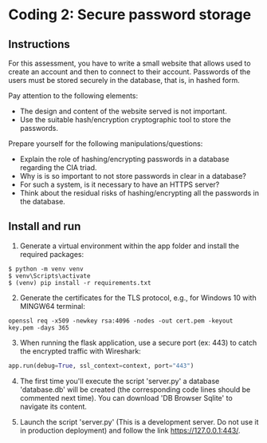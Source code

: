 # Coding 2: Secure password storage

## Instructions
For this assessment, you have to write a small website that allows used to create an account and then
to connect to their account. Passwords of the users must be stored securely in the database, that is, in
hashed form.

Pay attention to the following elements:
* The design and content of the website served is not important.
* Use the suitable hash/encryption cryptographic tool to store the passwords.

Prepare yourself for the following manipulations/questions:
* Explain the role of hashing/encrypting passwords in a database regarding the CIA triad.
* Why is is so important to not store passwords in clear in a database?
* For such a system, is it necessary to have an HTTPS server?
* Think about the residual risks of hashing/encrypting all the passwords in the database.

## Install and run

1. Generate a virtual environment within the app folder and install the required packages:
```
$ python -m venv venv
$ venv\Scripts\activate
$ (venv) pip install -r requirements.txt
```
2. Generate the certificates for the TLS protocol, e.g., for Windows 10 with MINGW64 terminal:
```
openssl req -x509 -newkey rsa:4096 -nodes -out cert.pem -keyout key.pem -days 365
```
3. When running the flask application, use a secure port (ex: 443) to catch the encrypted traffic with Wireshark:
```python
app.run(debug=True, ssl_context=context, port="443")
```
4. The first time you'll execute the script 'server.py' a database 'database.db' will be created (the corresponding code lines should be commented next time). You can download 'DB Browser Sqlite' to navigate its content.

5. Launch the script 'server.py' (This is a development server. Do not use it in production deployment) and follow the link https://127.0.0.1:443/.
